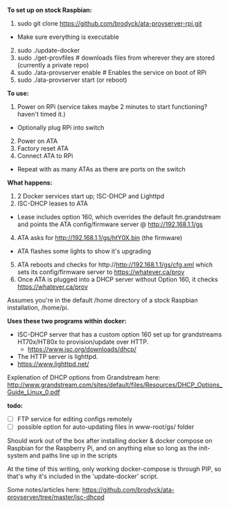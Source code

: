 **To set up on stock Raspbian:**
1. sudo git clone https://github.com/brodyck/ata-provserver-rpi.git
  - Make sure everything is executable 
2. sudo ./update-docker 
3. sudo ./get-provfiles # downloads files from wherever they are stored (currently a private repo)
4. sudo ./ata-provserver enable # Enables the service on boot of RPi
5. sudo ./ata-provserver start (or reboot)  


**To use:**
1. Power on RPi (service takes maybe 2 minutes to start functioning? haven't timed it.)
  - Optionally plug RPi into switch
2. Power on ATA
3. Factory reset ATA
4. Connect ATA to RPi
  - Repeat with as many ATAs as there are ports on the switch  


**What happens:**
1. 2 Docker services start up; ISC-DHCP and Lighttpd
2. ISC-DHCP leases to ATA
  - Lease includes option 160, which overrides the default fm.grandstream and points the ATA config/firmware server @ http://192.168.1.1/gs
4. ATA asks for http://192.168.1.1/gs/htY0X.bin (the firmware)
  - ATA flashes some lights to show it's upgrading
5. ATA reboots and checks for http://http://192.168.1.1/gs/cfg.xml which sets its config/firmware server to https://whatever.ca/prov
6. Once ATA is plugged into a DHCP server without Option 160, it checks https://whatever.ca/prov  


Assumes you're in the default /home directory of a stock Raspbian installation, /home/pi.  


**Uses these two programs within docker:**
- ISC-DHCP server that has a custom option 160 set up for grandstreams HT70x/HT80x to provision/update over HTTP.
  - https://www.isc.org/downloads/dhcp/
 - The HTTP server is lighttpd.
  - https://www.lighttpd.net/


Explenation of DHCP options from Grandstream here: http://www.grandstream.com/sites/default/files/Resources/DHCP_Options_Guide_Linux_0.pdf


**todo:**
- [ ] FTP service for editing configs remotely
- [ ] possible option for auto-updating files in www-root/gs/ folder

Should work out of the box after installing docker & docker compose on Raspbian for the Raspberry Pi, and on anything else so long as the init-system and paths line up in the scripts

At the time of this writing, only working docker-compose is through PIP, so that's why it's included in the 'update-docker' script.

Some notes/articles here: https://github.com/brodyck/ata-provserver/tree/master/isc-dhcpd
